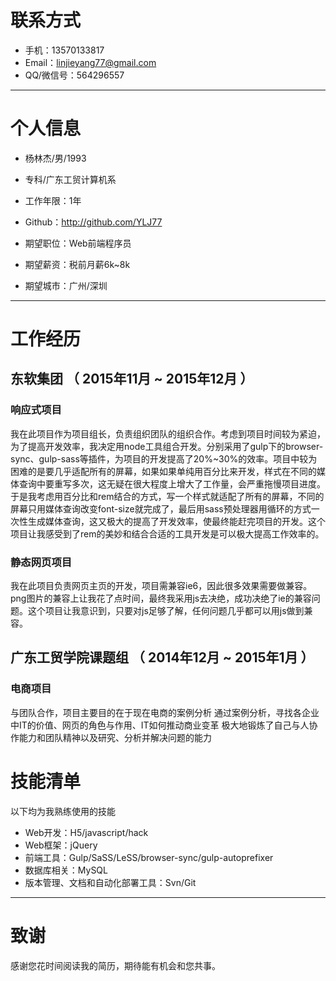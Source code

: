 # 联系方式

- 手机：13570133817
- Email：linjieyang77@gmail.com 
- QQ/微信号：564296557

---

# 个人信息

 - 杨林杰/男/1993 
 - 专科/广东工贸计算机系 
 - 工作年限：1年
 - Github：http://github.com/YLJ77

 - 期望职位：Web前端程序员
 - 期望薪资：税前月薪6k~8k
 - 期望城市：广州/深圳

---

# 工作经历

## 东软集团 （ 2015年11月 ~ 2015年12月 ）

### 响应式项目
我在此项目作为项目组长，负责组织团队的组织合作。考虑到项目时间较为紧迫，为了提高开发效率，我决定用node工具组合开发。分别采用了gulp下的browser-sync、gulp-sass等插件，为项目的开发提高了20%~30%的效率。项目中较为困难的是要几乎适配所有的屏幕，如果如果单纯用百分比来开发，样式在不同的媒体查询中要重写多次，这无疑在很大程度上增大了工作量，会严重拖慢项目进度。于是我考虑用百分比和rem结合的方式，写一个样式就适配了所有的屏幕，不同的屏幕只用媒体查询改变font-size就完成了，最后用sass预处理器用循环的方式一次性生成媒体查询，这又极大的提高了开发效率，使最终能赶完项目的开发。这个项目让我感受到了rem的美妙和结合合适的工具开发是可以极大提高工作效率的。


### 静态网页项目 
我在此项目负责网页主页的开发，项目需兼容ie6，因此很多效果需要做兼容。png图片的兼容上让我花了点时间，最终我采用js去决绝，成功决绝了ie的兼容问题。这个项目让我意识到，只要对js足够了解，任何问题几乎都可以用js做到兼容。

 
## 广东工贸学院课题组 （ 2014年12月 ~ 2015年1月 ）

### 电商项目 
与团队合作，项目主要目的在于现在电商的案例分析
通过案例分析，寻找各企业中IT的价值、网页的角色与作用、IT如何推动商业变革
极大地锻炼了自己与人协作能力和团队精神以及研究、分析并解决问题的能力


# 技能清单

以下均为我熟练使用的技能

- Web开发：H5/javascript/hack
- Web框架：jQuery
- 前端工具：Gulp/SaSS/LeSS/browser-sync/gulp-autoprefixer
- 数据库相关：MySQL
- 版本管理、文档和自动化部署工具：Svn/Git


---

# 致谢
感谢您花时间阅读我的简历，期待能有机会和您共事。
